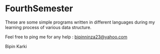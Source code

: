 # FourthSemester

These are some simple programs written in different 
languages during my learning process of various 
data structure.

Feel free to ping me for any help : bipinninza23@yahoo.com 

Bipin Karki
